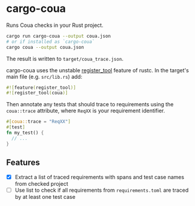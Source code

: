 # cargo-coua

Runs Coua checks in your Rust project.

```sh
cargo run cargo-coua --output coua.json
# or if installed as `cargo-coua`
cargo coua --output coua.json
```

The result is written to `target/coua_trace.json`.

cargo-coua uses the unstable [register_tool](https://doc.rust-lang.org/unstable-book/language-features/register-tool.html) feature of rustc.
In the target's main file (e.g. `src/lib.rs`) add:

```rust
#![feature(register_tool)]
#![register_tool(coua)]
```

Then annotate any tests that should trace to requirements using the `coua::trace` attribute, where `ReqXX` is your requirement identifier.

```rust
#[coua::trace = "ReqXX"]
#[test]
fn my_test() {
  // ...
}
```

## Features

- [X] Extract a list of traced requirements with spans and test case names from checked project
- [ ] Use list to check if all requirements from `requirements.toml` are traced by at least one test case
